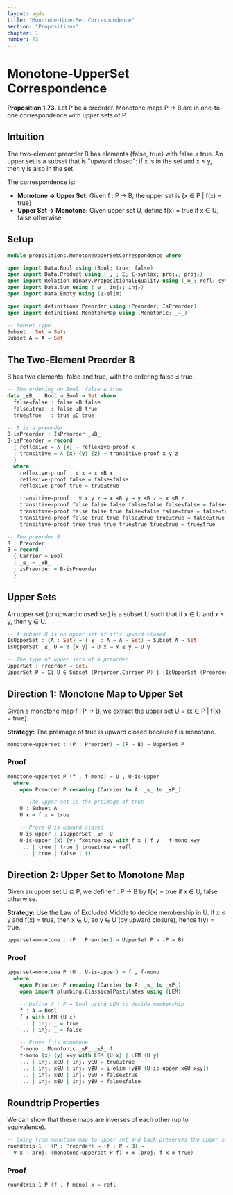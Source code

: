 ```yaml
---
layout: agda
title: "Monotone-UpperSet Correspondence"
section: "Propositions"
chapter: 1
number: 73
---
```


# Monotone-UpperSet Correspondence

**Proposition 1.73.** Let P be a preorder. Monotone maps P → B are in one-to-one correspondence with upper sets of P.

## Intuition

The two-element preorder B has elements {false, true} with false ≤ true. An upper set is a subset that is "upward closed": if x is in the set and x ≤ y, then y is also in the set.

The correspondence is:
- **Monotone → Upper Set:** Given f : P → B, the upper set is {x ∈ P | f(x) = true}
- **Upper Set → Monotone:** Given upper set U, define f(x) = true if x ∈ U, false otherwise

## Setup

```agda
module propositions.MonotoneUpperSetCorrespondence where

open import Data.Bool using (Bool; true; false)
open import Data.Product using (_,_; Σ; Σ-syntax; proj₁; proj₂)
open import Relation.Binary.PropositionalEquality using (_≡_; refl; sym; trans; cong; subst)
open import Data.Sum using (_⊎_; inj₁; inj₂)
open import Data.Empty using (⊥-elim)

open import definitions.Preorder using (Preorder; IsPreorder)
open import definitions.MonotoneMap using (Monotonic; _⇒_)

-- Subset type
Subset : Set → Set₁
Subset A = A → Set
```

## The Two-Element Preorder B

B has two elements: false and true, with the ordering false ≤ true.

```agda
-- The ordering on Bool: false ≤ true
data _≤B_ : Bool → Bool → Set where
  false≤false : false ≤B false
  false≤true  : false ≤B true
  true≤true   : true ≤B true

-- B is a preorder
B-isPreorder : IsPreorder _≤B_
B-isPreorder = record
  { reflexive = λ {x} → reflexive-proof x
  ; transitive = λ {x} {y} {z} → transitive-proof x y z
  }
  where
    reflexive-proof : ∀ x → x ≤B x
    reflexive-proof false = false≤false
    reflexive-proof true = true≤true

    transitive-proof : ∀ x y z → x ≤B y → y ≤B z → x ≤B z
    transitive-proof false false false false≤false false≤false = false≤false
    transitive-proof false false true false≤false false≤true = false≤true
    transitive-proof false true true false≤true true≤true = false≤true
    transitive-proof true true true true≤true true≤true = true≤true

-- The preorder B
B : Preorder
B = record
  { Carrier = Bool
  ; _≤_ = _≤B_
  ; isPreorder = B-isPreorder
  }
```

## Upper Sets

An upper set (or upward closed set) is a subset U such that if x ∈ U and x ≤ y, then y ∈ U.

```agda
-- A subset U is an upper set if it's upward closed
IsUpperSet : {A : Set} → (_≤_ : A → A → Set) → Subset A → Set
IsUpperSet _≤_ U = ∀ {x y} → U x → x ≤ y → U y

-- The type of upper sets of a preorder
UpperSet : Preorder → Set₁
UpperSet P = Σ[ U ∈ Subset (Preorder.Carrier P) ] (IsUpperSet (Preorder._≤_ P) U)
```

## Direction 1: Monotone Map to Upper Set

Given a monotone map f : P → B, we extract the upper set U = {x ∈ P | f(x) = true}.

**Strategy:** The preimage of true is upward closed because f is monotone.

```agda
monotone→upperset : (P : Preorder) → (P ⇒ B) → UpperSet P
```

### Proof

```agda
monotone→upperset P (f , f-mono) = U , U-is-upper
  where
    open Preorder P renaming (Carrier to A; _≤_ to _≤P_)

    -- The upper set is the preimage of true
    U : Subset A
    U x = f x ≡ true

    -- Prove U is upward closed
    U-is-upper : IsUpperSet _≤P_ U
    U-is-upper {x} {y} fx≡true x≤y with f x | f y | f-mono x≤y
    ... | true | true | true≤true = refl
    ... | true | false | ()
```

## Direction 2: Upper Set to Monotone Map

Given an upper set U ⊆ P, we define f : P → B by f(x) = true if x ∈ U, false otherwise.

**Strategy:** Use the Law of Excluded Middle to decide membership in U. If x ≤ y and f(x) = true, then x ∈ U, so y ∈ U (by upward closure), hence f(y) = true.

```agda
upperset→monotone : (P : Preorder) → UpperSet P → (P ⇒ B)
```

### Proof

```agda
upperset→monotone P (U , U-is-upper) = f , f-mono
  where
    open Preorder P renaming (Carrier to A; _≤_ to _≤P_)
    open import plumbing.ClassicalPostulates using (LEM)

    -- Define f : P → Bool using LEM to decide membership
    f : A → Bool
    f x with LEM {U x}
    ... | inj₁ _ = true
    ... | inj₂ _ = false

    -- Prove f is monotone
    f-mono : Monotonic _≤P_ _≤B_ f
    f-mono {x} {y} x≤y with LEM {U x} | LEM {U y}
    ... | inj₁ x∈U | inj₁ y∈U = true≤true
    ... | inj₁ x∈U | inj₂ y∉U = ⊥-elim (y∉U (U-is-upper x∈U x≤y))
    ... | inj₂ x∉U | inj₁ y∈U = false≤true
    ... | inj₂ x∉U | inj₂ y∉U = false≤false
```

## Roundtrip Properties

We can show that these maps are inverses of each other (up to equivalence).

```agda
-- Going from monotone map to upper set and back preserves the upper set
roundtrip-1 : (P : Preorder) → (f : P ⇒ B) →
  ∀ x → proj₁ (monotone→upperset P f) x ≡ (proj₁ f x ≡ true)
```

### Proof

```agda
roundtrip-1 P (f , f-mono) x = refl
```
